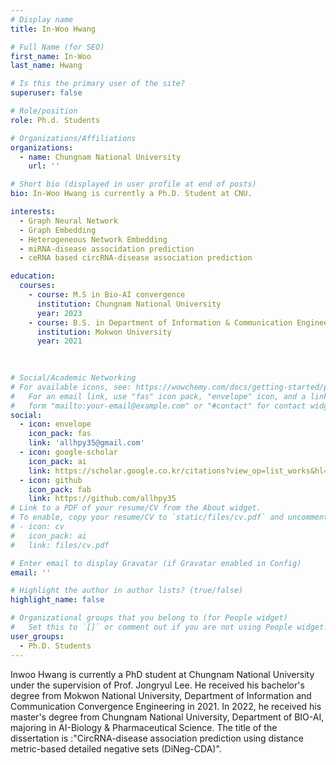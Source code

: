 ```yaml
---
# Display name
title: In-Woo Hwang

# Full Name (for SEO)
first_name: In-Woo
last_name: Hwang

# Is this the primary user of the site?
superuser: false

# Role/position
role: Ph.d. Students

# Organizations/Affiliations
organizations:
  - name: Chungnam National University
    url: ''

# Short bio (displayed in user profile at end of posts)
bio: In-Woo Hwang is currently a Ph.D. Student at CNU.

interests:
  - Graph Neural Network
  - Graph Embedding
  - Heterogeneous Network Embedding
  - miRNA-disease associdation prediction
  - ceRNA based circRNA-disease association prediction

education:
  courses: 
    - course: M.S in Bio-AI convergence
      institution: Chungnam National University
      year: 2023
    - course: B.S. in Department of Information & Communication Engineering
      institution: Mokwon University
      year: 2021
    
    

# Social/Academic Networking
# For available icons, see: https://wowchemy.com/docs/getting-started/page-builder/#icons
#   For an email link, use "fas" icon pack, "envelope" icon, and a link in the
#   form "mailto:your-email@example.com" or "#contact" for contact widget.
social:
  - icon: envelope
    icon_pack: fas
    link: 'allhpy35@gmail.com'
  - icon: google-scholar
    icon_pack: ai
    link: https://scholar.google.co.kr/citations?view_op=list_works&hl=ko&hl=ko&user=gbGdKrsAAAAJ
  - icon: github
    icon_pack: fab
    link: https://github.com/allhpy35
# Link to a PDF of your resume/CV from the About widget.
# To enable, copy your resume/CV to `static/files/cv.pdf` and uncomment the lines below.
# - icon: cv
#   icon_pack: ai
#   link: files/cv.pdf

# Enter email to display Gravatar (if Gravatar enabled in Config)
email: ''

# Highlight the author in author lists? (true/false)
highlight_name: false

# Organizational groups that you belong to (for People widget)
#   Set this to `[]` or comment out if you are not using People widget.
user_groups:
  - Ph.D. Students
---
```

Inwoo Hwang is currently a PhD student at Chungnam National University under the supervision of Prof. Jongryul Lee. He received his bachelor's degree from Mokwon National University, Department of Information and Communication Convergence Engineering in 2021. In 2022, he received his master's degree from Chungnam National University, Department of BIO-AI, majoring in AI-Biology & Pharmaceutical Science. The title of the dissertation is :"CircRNA-disease association prediction using distance metric-based detailed negative sets (DiNeg-CDA)".
